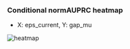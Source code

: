 ### Conditional normAUPRC heatmap

- X: eps_current, Y: gap_mu

![heatmap](/home/elicer/project_0814_2/results/20250818-015609/holdout/conditional_heatmap_eps_current_vs_gap_mu.png)
